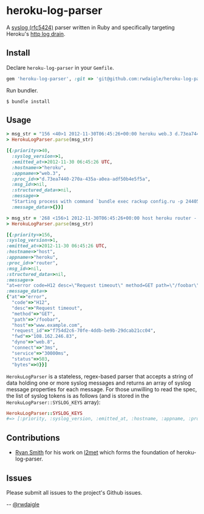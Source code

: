 heroku-log-parser
=======

A [syslog (rfc5424)](http://tools.ietf.org/html/rfc5424#section-6) parser written in Ruby and specifically
targeting Heroku's [http log drain](https://devcenter.heroku.com/articles/labs-https-drains).

## Install

Declare `heroku-log-parser` in your `Gemfile`.

```ruby
gem 'heroku-log-parser', :git => 'git@github.com:rwdaigle/heroku-log-parser.git'
```

Run bundler.

```term
$ bundle install
```

## Usage

```ruby
> msg_str = "156 <40>1 2012-11-30T06:45:26+00:00 heroku web.3 d.73ea7440-270a-435a-a0ea-adf50b4e5f5a - Starting process with command `bundle exec rackup config.ru -p 24405`"
> HerokuLogParser.parse(msg_str)

[{:priority=>40,
  :syslog_version=>1,
  :emitted_at=>2012-11-30 06:45:26 UTC,
  :hostname=>"heroku",
  :appname=>"web.3",
  :proc_id=>"d.73ea7440-270a-435a-a0ea-adf50b4e5f5a",
  :msg_id=>nil,
  :structured_data=>nil,
  :message=>
  "Starting process with command `bundle exec rackup config.ru -p 24405`",
  :message_data=>{}}]

> msg_str = '268 <156>1 2012-11-30T06:45:26+00:00 host heroku router - at=error code=H12 desc="Request timeout" method=GET path="/foobar" host=www.example.com request_id=f754d2c6-70fe-4ddb-be9b-29dcab21cc04 fwd="108.162.246.83" dyno=web.8 connect=3ms service=30000ms status=503 bytes=0'
> HerokuLogParser.parse(msg_str)

[{:priority=>156,
:syslog_version=>1,
:emitted_at=>2012-11-30 06:45:26 UTC,
:hostname=>"host",
:appname=>"heroku",
:proc_id=>"router",
:msg_id=>nil,
:structured_data=>nil,
:message=>
"at=error code=H12 desc=\"Request timeout\" method=GET path=\"/foobar\" host=www.example.com request_id=f754d2c6-70fe-4ddb-be9b-29dcab21cc04 fwd=\"108.162.246.83\" dyno=web.8 connect=3ms service=30000ms status=503 bytes=0",
:message_data=>
{"at"=>"error",
  "code"=>"H12",
  "desc"=>"Request timeout",
  "method"=>"GET",
  "path"=>"/foobar",
  "host"=>"www.example.com",
  "request_id"=>"f754d2c6-70fe-4ddb-be9b-29dcab21cc04",
  "fwd"=>"108.162.246.83",
  "dyno"=>"web.8",
  "connect"=>"3ms",
  "service"=>"30000ms",
  "status"=>503,
  "bytes"=>0}}]
```

`HerokuLogParser` is a stateless, regex-based parser that accepts a string of data holding one or more syslog messages
and returns an array of syslog message properties for each message. For those unwilling to read the spec, the
list of syslog tokens is as follows (and is stored in the `HerokuLogParser::SYSLOG_KEYS` array):

```ruby
HerokuLogParser::SYSLOG_KEYS
#=> [:priority, :syslog_version, :emitted_at, :hostname, :appname, :proc_id, :msg_id, :structured_data, :message]
```

## Contributions

* [Ryan Smith](https://github.com/ryandotsmith/) for his work on [l2met](https://github.com/ryandotsmith/l2met) which forms the foundation of heroku-log-parser.

## Issues

Please submit all issues to the project's Github issues.

-- [@rwdaigle](https://twitter.com/rwdaigle)
